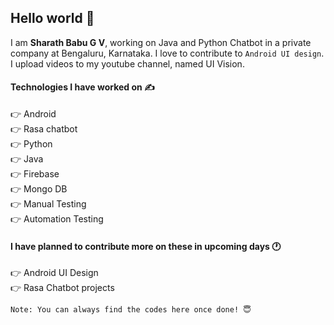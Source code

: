 ## Hello world 👋
I am <b>Sharath Babu G V</b>, working on Java and Python Chatbot in a private company at Bengaluru, Karnataka. I love to contribute to `Android UI design`. I upload videos to my youtube channel, named UI Vision.


#### Technologies I have worked on ✍️
👉 Android<br/>
👉 Rasa chatbot<br/>
👉 Python<br/>
👉 Java<br/>
👉 Firebase<br/>
👉 Mongo DB<br/>
👉 Manual Testing<br/>
👉 Automation Testing<br/>

#### I have planned to contribute more on these in upcoming days 🕐
👉 Android UI Design<br/>
👉 Rasa Chatbot projects<br/>

`Note: You can always find the codes here once done! 😇`

<!--
**sharathbabugv/sharathbabugv** is a ✨ _special_ ✨ repository because its `README.md` (this file) appears on your GitHub profile.
<p float="left">
  <img src="https://cdn4.iconfinder.com/data/icons/google-i-o-2016/512/google_firebase-2-512.png" width="36" />
  <img src="https://i.imgur.com/G4eM3yv.png" width="24" /> 
  <img src="https://image.flaticon.com/icons/svg/888/888839.svg" width="32" />
</p>

Here are some ideas to get you started:

- 🔭 I’m currently working on ...
- 🌱 I’m currently learning ...
- 👯 I’m looking to collaborate on ...
- 🤔 I’m looking for help with ...
- 💬 Ask me about ...
- 📫 How to reach me: ...
- 😄 Pronouns: ...
- ⚡ Fun fact: ...
-->
